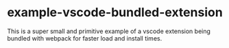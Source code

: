 # example-vscode-bundled-extension
This is a super small and primitive example of a vscode extension being bundled with webpack for faster load and install times.
